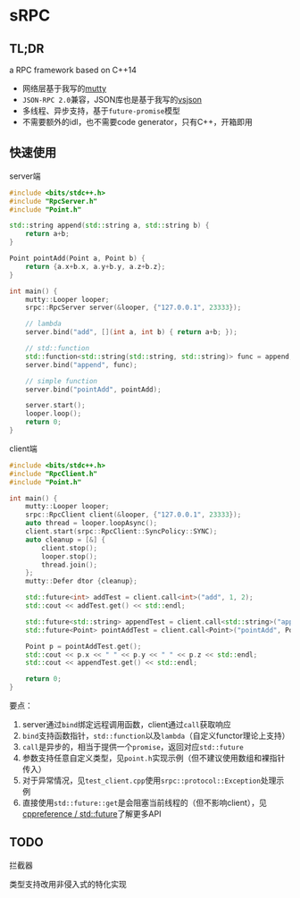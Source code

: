 # sRPC

## TL;DR

a RPC framework based on C++14

- 网络层基于我写的[mutty](https://github.com/Caturra000/mutty)
- `JSON-RPC 2.0`兼容，JSON库也是基于我写的[vsjson](https://github.com/Caturra000/vsjson/)
- 多线程、异步支持，基于`future-promise`模型
- 不需要额外的idl，也不需要code generator，只有C++，开箱即用

## 快速使用

server端

```C++
#include <bits/stdc++.h>
#include "RpcServer.h"
#include "Point.h"

std::string append(std::string a, std::string b) {
    return a+b;
}

Point pointAdd(Point a, Point b) {
    return {a.x+b.x, a.y+b.y, a.z+b.z};
}

int main() {
    mutty::Looper looper;
    srpc::RpcServer server(&looper, {"127.0.0.1", 23333});

    // lambda
    server.bind("add", [](int a, int b) { return a+b; });

    // std::function
    std::function<std::string(std::string, std::string)> func = append;
    server.bind("append", func);

    // simple function
    server.bind("pointAdd", pointAdd);

    server.start();
    looper.loop();
    return 0;
}
```

client端

```C++
#include <bits/stdc++.h>
#include "RpcClient.h"
#include "Point.h"

int main() {
    mutty::Looper looper;
    srpc::RpcClient client(&looper, {"127.0.0.1", 23333});
    auto thread = looper.loopAsync();
    client.start(srpc::RpcClient::SyncPolicy::SYNC);
    auto cleanup = [&] {
        client.stop();
        looper.stop();
        thread.join();
    };
    mutty::Defer dtor {cleanup};

    std::future<int> addTest = client.call<int>("add", 1, 2);
    std::cout << addTest.get() << std::endl;

    std::future<std::string> appendTest = client.call<std::string>("append", "foo", "bar");
    std::future<Point> pointAddTest = client.call<Point>("pointAdd", Point{1,2,3}, Point{4,5,6});

    Point p = pointAddTest.get();
    std::cout << p.x << " " << p.y << " " << p.z << std::endl;
    std::cout << appendTest.get() << std::endl;

    return 0;
}
```

要点：

1. server通过`bind`绑定远程调用函数，client通过`call`获取响应
2. `bind`支持函数指针，`std::function`以及`lambda`（自定义functor理论上支持）
3. `call`是异步的，相当于提供一个`promise`，返回对应`std::future`
4. 参数支持任意自定义类型，见`point.h`实现示例（但不建议使用数组和裸指针传入）
5. 对于异常情况，见`test_client.cpp`使用`srpc::protocol::Exception`处理示例
6. 直接使用`std::future::get`是会阻塞当前线程的（但不影响client），见[cppreference / std::future](https://en.cppreference.com/w/cpp/thread/future)了解更多API

## TODO

拦截器

类型支持改用非侵入式的特化实现
